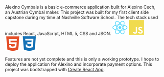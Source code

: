 Alexino Cymbals is a basic e-commerce application built for Alexino Cech, an Austrian Cymbal maker. This project was built for my first client side capstone during my time at Nashville Software School. The tech stack used includes React, JavaScript, HTML 5, CSS and JSON. <img src="https://raw.githubusercontent.com/devicons/devicon/2ae2a900d2f041da66e950e4d48052658d850630/icons/react/react-original.svg" alt="react logo" width="50" height="50" /> <img src="https://raw.githubusercontent.com/devicons/devicon/2ae2a900d2f041da66e950e4d48052658d850630/icons/javascript/javascript-plain.svg" alt="javascript logo" width="50" height="50" /> <img src="https://raw.githubusercontent.com/devicons/devicon/2ae2a900d2f041da66e950e4d48052658d850630/icons/html5/html5-plain.svg" alt="html5 logo" width="50" height="50" /> <img src="https://raw.githubusercontent.com/devicons/devicon/2ae2a900d2f041da66e950e4d48052658d850630/icons/css3/css3-plain.svg" alt="css logo" width="50" height="50" />

Features are not yet complete and this is only a working prototype. I hope to deploy the application for Alexino and incorporate payment options.
This project was bootstrapped with [Create React App](https://github.com/facebook/create-react-app).

